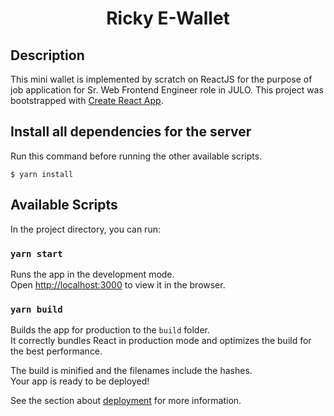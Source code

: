 <h1 align="center">Ricky E-Wallet</h1>

## Description

This mini wallet is implemented by scratch on ReactJS for the purpose of job application for Sr. Web Frontend Engineer role in JULO. This project was bootstrapped with [Create React App](https://github.com/facebook/create-react-app).

## Install all dependencies for the server

Run this command before running the other available scripts.

`$ yarn install`

## Available Scripts

In the project directory, you can run:

### `yarn start`

Runs the app in the development mode.\
Open [http://localhost:3000](http://localhost:3000) to view it in the browser.

### `yarn build`

Builds the app for production to the `build` folder.\
It correctly bundles React in production mode and optimizes the build for the best performance.

The build is minified and the filenames include the hashes.\
Your app is ready to be deployed!

See the section about [deployment](https://facebook.github.io/create-react-app/docs/deployment) for more information.
